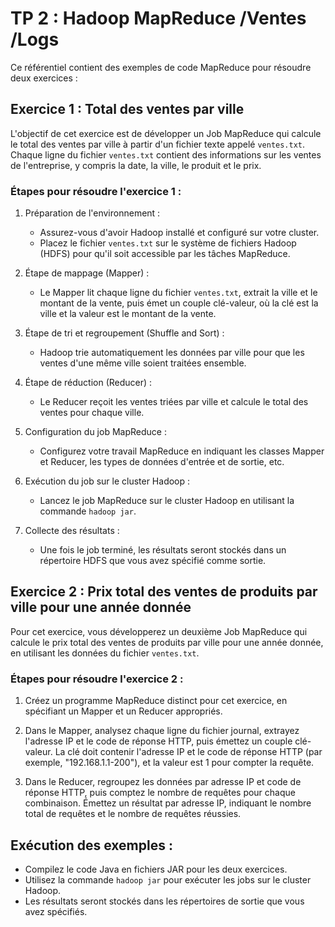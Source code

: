 # TP 2 : Hadoop MapReduce /Ventes /Logs

Ce référentiel contient des exemples de code MapReduce pour résoudre deux exercices :

## Exercice 1 : Total des ventes par ville

L'objectif de cet exercice est de développer un Job MapReduce qui calcule le total des ventes par ville à partir d'un fichier texte appelé `ventes.txt`.   
Chaque ligne du fichier `ventes.txt` contient des informations sur les ventes de l'entreprise, y compris la date, la ville, le produit et le prix.

### Étapes pour résoudre l'exercice 1 :

1. Préparation de l'environnement :
   - Assurez-vous d'avoir Hadoop installé et configuré sur votre cluster.
   - Placez le fichier `ventes.txt` sur le système de fichiers Hadoop (HDFS) pour qu'il soit accessible par les tâches MapReduce.

2. Étape de mappage (Mapper) :
   - Le Mapper lit chaque ligne du fichier `ventes.txt`, extrait la ville et le montant de la vente, puis émet un couple clé-valeur, où la clé est la ville et la valeur est le montant de la vente.

3. Étape de tri et regroupement (Shuffle and Sort) :
   - Hadoop trie automatiquement les données par ville pour que les ventes d'une même ville soient traitées ensemble.

4. Étape de réduction (Reducer) :
   - Le Reducer reçoit les ventes triées par ville et calcule le total des ventes pour chaque ville.

5. Configuration du job MapReduce :
   - Configurez votre travail MapReduce en indiquant les classes Mapper et Reducer, les types de données d'entrée et de sortie, etc.

6. Exécution du job sur le cluster Hadoop :
   - Lancez le job MapReduce sur le cluster Hadoop en utilisant la commande `hadoop jar`.

7. Collecte des résultats :
   - Une fois le job terminé, les résultats seront stockés dans un répertoire HDFS que vous avez spécifié comme sortie.

## Exercice 2 : Prix total des ventes de produits par ville pour une année donnée

Pour cet exercice, vous développerez un deuxième Job MapReduce qui calcule le prix total des ventes de produits par ville pour une année donnée,   
en utilisant les données du fichier `ventes.txt`.

### Étapes pour résoudre l'exercice 2 :

1. Créez un programme MapReduce distinct pour cet exercice, en spécifiant un Mapper et un Reducer appropriés.

2. Dans le Mapper, analysez chaque ligne du fichier journal, extrayez l'adresse IP et le code de réponse HTTP, puis émettez un couple clé-valeur.
   La clé doit contenir l'adresse IP et le code de réponse HTTP (par exemple, "192.168.1.1-200"), et la valeur est 1 pour compter la requête.

4. Dans le Reducer, regroupez les données par adresse IP et code de réponse HTTP, puis comptez le nombre de requêtes pour chaque combinaison.
    Émettez un résultat par adresse IP, indiquant le nombre total de requêtes et le nombre de requêtes réussies.

## Exécution des exemples :

- Compilez le code Java en fichiers JAR pour les deux exercices.
- Utilisez la commande `hadoop jar` pour exécuter les jobs sur le cluster Hadoop.
- Les résultats seront stockés dans les répertoires de sortie que vous avez spécifiés.
